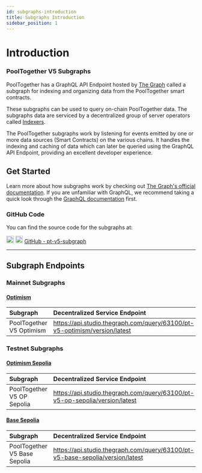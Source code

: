 ```yaml
---
id: subgraphs-introduction
title: Subgraphs Introduction
sidebar_position: 1
---
```


# Introduction

### PoolTogether V5 Subgraphs

PoolTogether has a GraphQL API Endpoint hosted by [The Graph](https://thegraph.com/docs/en/about/#what-the-graph-is) called a subgraph for indexing and organizing data from the PoolTogether smart contracts.

These subgraphs can be used to query on-chain PoolTogether data. The subgraphs data are serviced by a decentralized group of server operators called [Indexers](https://thegraph.com/docs/en/network/indexing/).

The PoolTogether subgraphs work by listening for events emitted by one or more data sources (Smart Contracts) on the various chains. It handles the indexing and caching of data which can later be queried using the GraphQL API Endpoint, providing an excellent developer experience.

## Get Started

Learn more about how subgraphs work by checking out [The Graph's official documentation](https://thegraph.com/docs/en/). If you are unfamiliar with GraphQL, we recommend taking a quick look through the [GraphQL documentation](https://graphql.org/learn/) first.

### GitHub Code

You can find the source code for the subgraphs at:


<div className='flex-center'>
  <img src="/img/github.svg" width="20" height="20" className='github-img-dark' />
  <img src="/img/github-light.png" width="20" height="20" className='github-img-light' />
  <a href="https://github.com/GenerationSoftware/pt-v5-subgraph">GitHub - pt-v5-subgraph</a>
</div>

---

## Subgraph Endpoints

### Mainnet Subgraphs

#### [Optimism](../../deployments/optimism)

| Subgraph | Decentralized Service Endpoint |
| :-- | :-- |
| PoolTogether V5 Optimism | https://api.studio.thegraph.com/query/63100/pt-v5-optimism/version/latest |

### Testnet Subgraphs

#### [Optimism Sepolia](../../deployments/optimism-sepolia)

| Subgraph | Decentralized Service Endpoint |
| :-- | :-- |
| PoolTogether V5 OP Sepolia | https://api.studio.thegraph.com/query/63100/pt-v5-op-sepolia/version/latest |

#### [Base Sepolia](../../deployments/base-sepolia)

| Subgraph | Decentralized Service Endpoint |
| :-- | :-- |
| PoolTogether V5 Base Sepolia | https://api.studio.thegraph.com/query/63100/pt-v5-base-sepolia/version/latest |
